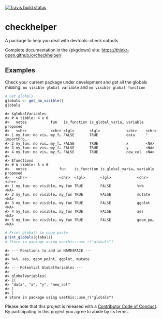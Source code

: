 
<!-- README.md is generated from README.Rmd. Please edit that file -->

<!-- badges: start -->

[![Travis build
status](https://travis-ci.org/ThinkR-open/checkhelper.svg?branch=master)](https://travis-ci.org/ThinkR-open/checkhelper)
<!-- badges: end -->

# checkhelper

A package to help you deal with devtools::check outputs

Complete documentation in the {pkgdown} site:
<https://thinkr-open.github.io/checkhelper/>

## Examples

Check your current package under development and get all the globals
missing: `no visible global variable` and `no visible global function`

``` r
# Get globals
globals <- get_no_visible()
globals
```

    #> $globalVariables
    #> # A tibble: 4 x 6
    #>   notes           fun   is_function is_global_varia… variable proposed     
    #>   <chr>           <chr> <lgl>       <lgl>            <chr>    <chr>        
    #> 1 my_fun: no vis… my_f… FALSE       TRUE             data     "  importFro…
    #> 2 my_fun: no vis… my_f… FALSE       TRUE             x        <NA>         
    #> 3 my_fun: no vis… my_f… FALSE       TRUE             y        <NA>         
    #> 4 my_fun: no vis… my_f… FALSE       TRUE             new_col  <NA>         
    #> 
    #> $functions
    #> # A tibble: 5 x 6
    #>   notes               fun    is_function is_global_varia… variable proposed
    #>   <chr>               <chr>  <lgl>       <lgl>            <chr>    <chr>   
    #> 1 my_fun: no visible… my_fun TRUE        FALSE            %>%      <NA>    
    #> 2 my_fun: no visible… my_fun TRUE        FALSE            mutate   <NA>    
    #> 3 my_fun: no visible… my_fun TRUE        FALSE            ggplot   <NA>    
    #> 4 my_fun: no visible… my_fun TRUE        FALSE            aes      <NA>    
    #> 5 my_fun: no visible… my_fun TRUE        FALSE            geom_po… <NA>

``` r
# Print globals to copy-paste
print_globals(globals)
# Store in package using usethis::use_r("globals")
```

    #> --- Fonctions to add in NAMESPACE ---
    #> 
    #> %>%, aes, geom_point, ggplot, mutate
    #> 
    #> --- Potential GlobalVariables ---
    #> 
    #> globalVariables(
    #> c(
    #> "data", "x", "y", "new_col"
    #> )
    #> )
    # Store in package using usethis::use_r("globals")

Please note that this project is released with a [Contributor Code of
Conduct](CODE_OF_CONDUCT.md). By participating in this project you agree
to abide by its terms.
